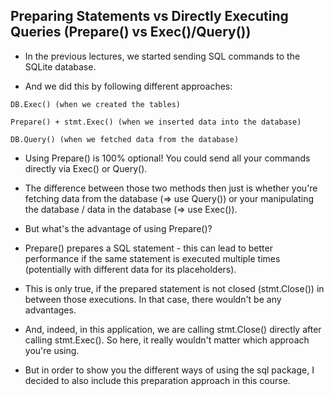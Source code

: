 ## Preparing Statements vs Directly Executing Queries (Prepare() vs Exec()/Query())

- In the previous lectures, we started sending SQL commands to the SQLite database.

- And we did this by following different approaches:

```
DB.Exec() (when we created the tables)

Prepare() + stmt.Exec() (when we inserted data into the database)

DB.Query() (when we fetched data from the database)
```

- Using Prepare() is 100% optional! You could send all your commands directly via Exec() or Query().

- The difference between those two methods then just is whether you're fetching data from the database (=> use Query()) or your manipulating the database / data in the database (=> use Exec()).

- But what's the advantage of using Prepare()?

- Prepare() prepares a SQL statement - this can lead to better performance if the same statement is executed multiple times (potentially with different data for its placeholders).

- This is only true, if the prepared statement is not closed (stmt.Close()) in between those executions. In that case, there wouldn't be any advantages.

- And, indeed, in this application, we are calling stmt.Close() directly after calling stmt.Exec(). So here, it really wouldn't matter which approach you're using.

- But in order to show you the different ways of using the sql package, I decided to also include this preparation approach in this course.

